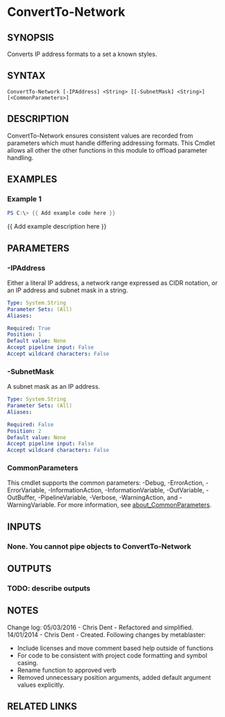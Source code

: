 ﻿---
external help file: Project.AllPlatforms.IP-help.xml
Module Name: Project.AllPlatforms.IP
online version: https://github.com/metablaster/WindowsFirewallRuleset/blob/develop/Modules/Project.AllPlatforms.IP/Help/en-US/ConvertTo-Network.md
schema: 2.0.0
---

# ConvertTo-Network

## SYNOPSIS

Converts IP address formats to a set a known styles.

## SYNTAX

```none
ConvertTo-Network [-IPAddress] <String> [[-SubnetMask] <String>] [<CommonParameters>]
```

## DESCRIPTION

ConvertTo-Network ensures consistent values are recorded from parameters which must handle differing addressing formats.
This Cmdlet allows all other the other functions in this module to offload parameter handling.

## EXAMPLES

### Example 1

```powershell
PS C:\> {{ Add example code here }}
```

{{ Add example description here }}

## PARAMETERS

### -IPAddress

Either a literal IP address, a network range expressed as CIDR notation,
or an IP address and subnet mask in a string.

```yaml
Type: System.String
Parameter Sets: (All)
Aliases:

Required: True
Position: 1
Default value: None
Accept pipeline input: False
Accept wildcard characters: False
```

### -SubnetMask

A subnet mask as an IP address.

```yaml
Type: System.String
Parameter Sets: (All)
Aliases:

Required: False
Position: 2
Default value: None
Accept pipeline input: False
Accept wildcard characters: False
```

### CommonParameters

This cmdlet supports the common parameters: -Debug, -ErrorAction, -ErrorVariable, -InformationAction, -InformationVariable, -OutVariable, -OutBuffer, -PipelineVariable, -Verbose, -WarningAction, and -WarningVariable. For more information, see [about_CommonParameters](http://go.microsoft.com/fwlink/?LinkID=113216).

## INPUTS

### None. You cannot pipe objects to ConvertTo-Network

## OUTPUTS

### TODO: describe outputs

## NOTES

Change log:
	05/03/2016 - Chris Dent - Refactored and simplified.
	14/01/2014 - Chris Dent - Created.
Following changes by metablaster:
- Include licenses and move comment based help outside of functions
- For code to be consistent with project code formatting and symbol casing.
- Rename function to approved verb
- Removed unnecessary position arguments, added default argument values explicitly.

## RELATED LINKS

